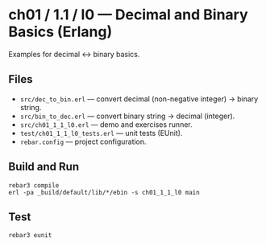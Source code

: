 # ch01 / 1.1 / l0 — Decimal and Binary Basics (Erlang)

Examples for decimal ↔ binary basics.

## Files

* `src/dec_to_bin.erl` — convert decimal (non-negative integer) → binary string.
* `src/bin_to_dec.erl` — convert binary string → decimal (integer).
* `src/ch01_1_1_l0.erl` — demo and exercises runner.
* `test/ch01_1_1_l0_tests.erl` — unit tests (EUnit).
* `rebar.config` — project configuration.

## Build and Run

```
rebar3 compile
erl -pa _build/default/lib/*/ebin -s ch01_1_1_l0 main
```

## Test

```
rebar3 eunit
```
